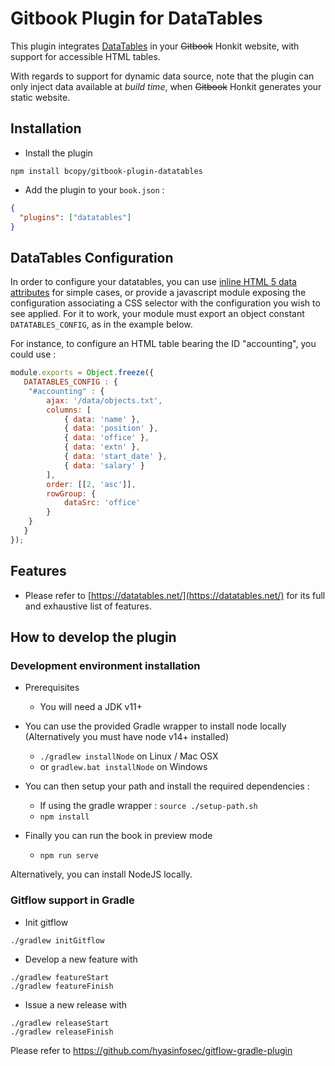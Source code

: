 
# Gitbook Plugin for DataTables

This plugin integrates [DataTables](https://datatables.net/) in your ~~Gitbook~~ Honkit website, with support for accessible HTML tables.

With regards to support for dynamic data source, note that the plugin can only inject data available at *build time*, when ~~Gitbook~~ Honkit generates your static website.

## Installation

* Install the plugin
 ```
 npm install bcopy/gitbook-plugin-datatables
 ```

* Add the plugin to your `book.json` :

```json
{
  "plugins": ["datatables"]
}
```

## DataTables Configuration

In order to configure your datatables, you can use [inline HTML 5 data attributes](https://datatables.net/manual/options#HTML-5-data-attributes) for simple cases, or provide a javascript module exposing the configuration associating a CSS selector with the configuration you wish to see applied.
For it to work, your module must export an object constant ```DATATABLES_CONFIG```, as in the example below.

For instance, to configure an HTML table bearing the ID "accounting", you could use :

```javascript
module.exports = Object.freeze({
   DATATABLES_CONFIG : {
    "#accounting" : {
        ajax: '/data/objects.txt',
        columns: [
            { data: 'name' },
            { data: 'position' },
            { data: 'office' },
            { data: 'extn' },
            { data: 'start_date' },
            { data: 'salary' }
        ],
        order: [[2, 'asc']],
        rowGroup: {
            dataSrc: 'office'
        }
    }
   }
});
```

## Features

* Please refer to [https://datatables.net/](https://datatables.net/) for its full and exhaustive list of features.


## How to develop the plugin

### Development environment installation

* Prerequisites
  * You will need a JDK v11+

* You can use the provided Gradle wrapper to install node locally (Alternatively you must have node v14+ installed)
  * ```./gradlew installNode``` on Linux / Mac OSX
  * or ```gradlew.bat installNode``` on Windows
* You can then setup your path and install the required dependencies :
  * If using the gradle wrapper : ```source ./setup-path.sh```
  * ```npm install```
* Finally you can run the book in preview mode
  * ```npm run serve```

Alternatively, you can install NodeJS locally.

### Gitflow support in Gradle

* Init gitflow

```
./gradlew initGitflow
```

* Develop a new feature with

```
./gradlew featureStart
./gradlew featureFinish
````

* Issue a new release with

```
./gradlew releaseStart
./gradlew releaseFinish
````

Please refer to https://github.com/hyasinfosec/gitflow-gradle-plugin


